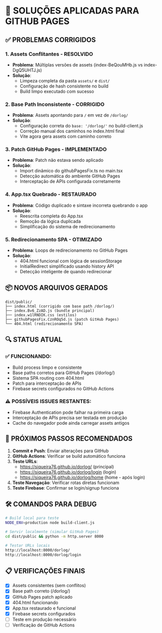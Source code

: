 # 🔧 SOLUÇÕES APLICADAS PARA GITHUB PAGES

## ✅ PROBLEMAS CORRIGIDOS

### 1. **Assets Conflitantes - RESOLVIDO**
- **Problema**: Múltiplas versões de assets (index-BeQouMHb.js vs index-DgQ5UHTJ.js)
- **Solução**: 
  - Limpeza completa da pasta `assets/` e `dist/`
  - Configuração de hash consistente no build
  - Build limpo executado com sucesso

### 2. **Base Path Inconsistente - CORRIGIDO**
- **Problema**: Assets apontando para `/` em vez de `/dorlog/`
- **Solução**:
  - Configuração correta do `base: '/dorlog/'` no build-client.js
  - Correção manual dos caminhos no index.html final
  - Vite agora gera assets com caminho correto

### 3. **Patch GitHub Pages - IMPLEMENTADO**
- **Problema**: Patch não estava sendo aplicado
- **Solução**:
  - Import dinâmico do githubPagesFix.ts no main.tsx
  - Detecção automática do ambiente GitHub Pages
  - Interceptação de APIs configurada corretamente

### 4. **App.tsx Quebrado - RESTAURADO**
- **Problema**: Código duplicado e sintaxe incorreta quebrando o app
- **Solução**:
  - Reescrita completa do App.tsx
  - Remoção da lógica duplicada
  - Simplificação do sistema de redirecionamento

### 5. **Redirecionamento SPA - OTIMIZADO**
- **Problema**: Loops de redirecionamento no GitHub Pages
- **Solução**:
  - 404.html funcional com lógica de sessionStorage
  - InitialRedirect simplificado usando history API
  - Detecção inteligente de quando redirecionar

## 📦 NOVOS ARQUIVOS GERADOS

```
dist/public/
├── index.html (corrigido com base path /dorlog/)
├── index.Bv6_ZzAD.js (bundle principal)
├── index.w1lRNDIK.css (estilos)
├── githubPagesFix.CznROq5d.js (patch GitHub Pages)
└── 404.html (redirecionamento SPA)
```

## 🔍 STATUS ATUAL

### ✅ FUNCIONANDO:
- Build process limpo e consistente
- Base paths corretos para GitHub Pages (/dorlog/)
- Sistema SPA routing com 404.html
- Patch para interceptação de APIs
- Firebase secrets configurados no GitHub Actions

### ⚠️ POSSÍVEIS ISSUES RESTANTES:
- Firebase Authentication pode falhar na primeira carga
- Interceptação de APIs precisa ser testada em produção
- Cache do navegador pode ainda carregar assets antigos

## 🚀 PRÓXIMOS PASSOS RECOMENDADOS

1. **Commit e Push**: Enviar alterações para GitHub
2. **GitHub Actions**: Verificar se build automático funciona
3. **Teste URLs**:
   - https://siqueira76.github.io/dorlog/ (principal)
   - https://siqueira76.github.io/dorlog/login (login)
   - https://siqueira76.github.io/dorlog/home (home - após login)
4. **Teste Navegação**: Verificar rotas diretas funcionam
5. **Teste Firebase**: Confirmar se login/signup funciona

## 🛠️ COMANDOS PARA DEBUG

```bash
# Build local para teste
NODE_ENV=production node build-client.js

# Servir localmente (simular GitHub Pages)
cd dist/public && python -m http.server 8000

# Testar URLs locais
http://localhost:8000/dorlog/
http://localhost:8000/dorlog/login
```

## 📋 VERIFICAÇÕES FINAIS

- [x] Assets consistentes (sem conflitos)
- [x] Base path correto (/dorlog/)
- [x] GitHub Pages patch aplicado
- [x] 404.html funcionando
- [x] App.tsx restaurado e funcional
- [x] Firebase secrets configurados
- [ ] Teste em produção necessário
- [ ] Verificação de GitHub Actions